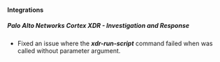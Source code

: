 
#### Integrations
##### Palo Alto Networks Cortex XDR - Investigation and Response
 - Fixed an issue where the ***xdr-run-script*** command failed when was called without parameter argument.